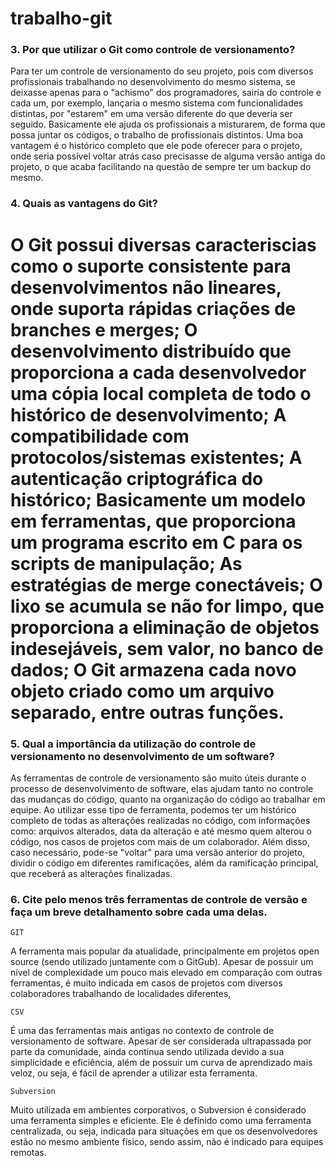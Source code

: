 # trabalho-git

### 3. Por que utilizar o Git como controle de versionamento?

Para ter um controle de versionamento do seu projeto, pois com diversos profissionais trabalhando no desenvolvimento do mesmo sistema, se deixasse apenas para o "achismo" dos programadores, sairia do controle e cada um, por exemplo, lançaria o mesmo sistema com funcionalidades distintas, por "estarem" em uma versão diferente do que deveria ser seguido. Basicamente ele ajuda os profissionais a misturarem, de forma que possa juntar os códigos, o trabalho de profissionais distintos. Uma boa vantagem é o histórico completo que ele pode oferecer para o projeto, onde seria possível voltar atrás caso precisasse de alguma versão antiga do projeto, o que acaba facilitando na questão de sempre ter um backup do mesmo.

### 4. Quais as vantagens do Git? 

O Git possui diversas caracteriscias como o suporte consistente para desenvolvimentos não lineares, onde suporta rápidas criações de branches e merges; O desenvolvimento distribuído que proporciona a cada desenvolvedor uma cópia local completa de todo o histórico de desenvolvimento; A compatibilidade com protocolos/sistemas existentes; A autenticação criptográfica do histórico; Basicamente um modelo em ferramentas, que proporciona um programa escrito em C para os scripts de manipulação; 
As estratégias de merge conectáveis; O lixo se acumula se não for limpo, que proporciona a eliminação de objetos indesejáveis, sem valor, no banco de dados; O Git armazena cada novo objeto criado como um arquivo separado, entre outras funções.
=======
### 5. Qual a importância da utilização do controle de versionamento no desenvolvimento de um software?

As ferramentas de controle de versionamento são muito úteis durante o processo de desenvolvimento de software, elas ajudam tanto no controle das mudanças do código, quanto na organização do código ao trabalhar em equipe. Ao utilizar esse tipo de ferramenta, podemos ter um histórico completo de todas as alterações realizadas no código, com informações como: arquivos alterados, data da alteração e até mesmo quem alterou o código, nos casos de projetos com mais de um colaborador. Além disso, caso necessário, pode-se "voltar" para uma versão anterior do projeto, dividir o código em diferentes ramificações, além da ramificação principal, que receberá as alterações finalizadas.

### 6. Cite pelo menos três ferramentas de controle de versão e faça um breve detalhamento sobre cada uma delas.

`GIT`

A ferramenta mais popular da atualidade, principalmente em projetos open source (sendo utilizado juntamente com o GitGub). Apesar de possuir um nível de complexidade um pouco mais elevado em comparação com outras ferramentas, é muito indicada em casos de projetos com diversos colaboradores trabalhando de localidades diferentes,

`CSV`

É uma das ferramentas mais antigas no contexto de controle de versionamento de software. Apesar de ser considerada ultrapassada por parte da comunidade, ainda continua sendo utilizada devido a sua simplicidade e eficiência, além de possuir um curva de aprendizado mais veloz, ou seja, é fácil de aprender a utilizar esta ferramenta.

`Subversion`

Muito utilizada em ambientes corporativos, o Subversion é considerado uma ferramenta simples e eficiente. Ele é definido como uma ferramenta centralizada, ou seja, indicada para situações em que os desenvolvedores estão no mesmo ambiente físico, sendo assim, não é indicado para equipes remotas.
